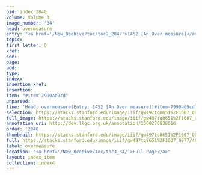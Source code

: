 ```yaml
---
pid: index_2840
volume: Volume 3
image_number: '34'
head: overmeasure
entry: "<a href='/New_Beehive/toc/toc2_284/'>1452 [An Over measure]</a>"
topic: 
first_letter: O
xref: 
see: 
page: 
add: 
type: 
index: 
insertion_xref: 
insertion: 
item: "#item-7990ad9cd"
unparsed: 
line: 'Head: overmeasure|Entry: 1452 [An Over measure]|#item-7990ad9cd'
selection: https://stacks.stanford.edu/image/iiif/gw497tq8651%2F1607_0977/482,1142,676,103/full/0/default.jpg
full_image: https://stacks.stanford.edu/image/iiif/gw497tq8651%2F1607_0977/full/full/0/default.jpg
annotation_uri: http://dev.llgc.org.uk/annotation/1560276838616
order: '2840'
thumbnail: https://stacks.stanford.edu/image/iiif/gw497tq8651%2F1607_0977/482,1142,676,103/150,/0/default.jpg
full: https://stacks.stanford.edu/image/iiif/gw497tq8651%2F1607_0977/482,1142,676,103/full/0/default.jpg
label: overmeasure
location: "<a href='/New_Beehive/toc/toc3_34/'>Full Page</a>"
layout: index_item
collection: index4
---
```

